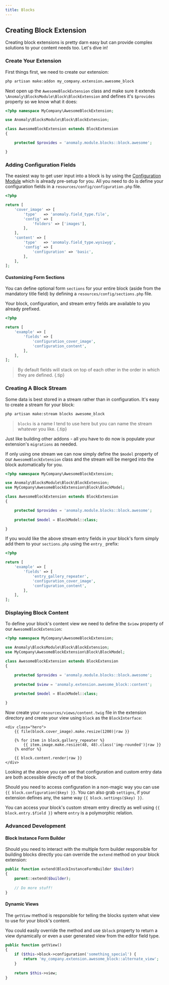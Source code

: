 ```yaml
---
title: Blocks
---
```


## Creating Block Extension

Creating block extensions is pretty darn easy but can provide complex solutions to your content needs too. Let's dive in!

### Create Your Extension

First things first, we need to create our extension:

```bash
php artisan make:addon my_company.extension.awesome_block
```

Next open up the `AwesomeBlockExtension` class and make sure it extends `\Anomaly\BlocksModule\Block\BlockExtension` and defines it's `$provides` property so we know what it does:

```php
<?php namespace MyCompany\AwesomeBlockExtension;

use Anomaly\BlocksModule\Block\BlockExtension;

class AwesomeBlockExtension extends BlockExtension
{

    protected $provides = 'anomaly.module.blocks::block.awesome';

}
```

### Adding Configuration Fields

The easiest way to get user input into a block is by using the [Configuration Module](https://pyrocms.com/documentation/configuration-module) which is already pre-setup for you. All you need to do is define your configuration fields in a `resources/config/configuration.php` file.

```php
<?php

return [
    'cover_image' => [
        'type'   => 'anomaly.field_type.file',
        'config' => [
            'folders' => ['images'],
        ],
    ],
    'content' => [
        'type'   => 'anomaly.field_type.wysiwyg',
        'config' => [
            'configuration' => 'basic',
        ],
    ],
];

```

#### Customizing Form Sections

You can define optional form `sections` for your entire block (aside from the mandatory title field) by defining a `resources/config/sections.php` file.

Your block, configuration, and stream entry fields are available to you already prefixed.
 
```php
<?php

return [
    'example' => [
        'fields' => [
            'configuration_cover_image',
            'configuration_content',
        ],
    ],
];
```

> By default fields will stack on top of each other in the order in which they are defined. {.tip}

### Creating A Block Stream

Some data is best stored in a stream rather than in configuration. It's easy to create a stream for your block:

```bash
php artisan make:stream blocks awesome_block
```

> `blocks` is a name I tend to use here but you can name the stream whatever you like. {.tip}

Just like building other addons - all you have to do now is populate your extension's `migrations` as needed.

If only using one stream we can now simply define the `$model` property of our `AwesomeBlockExtension` class and the stream will be merged into the block automatically for you.

```php
<?php namespace MyCompany\AwesomeBlockExtension;

use Anomaly\BlocksModule\Block\BlockExtension;
use MyCompany\AwesomeBlockExtension\Block\BlockModel;

class AwesomeBlockExtension extends BlockExtension
{

    protected $provides = 'anomaly.module.blocks::block.awesome';
    
    protected $model = BlockModel::class;

}
```

If you would like the above stream entry fields in your block's form simply add them to your `sections.php` using the `entry_` prefix:

```php
<?php

return [
    'example' => [
        'fields' => [
            'entry_gallery_repeater',
            'configuration_cover_image',
            'configuration_content',
        ],
    ],
];
```

### Displaying Block Content

To define your block's content view we need to define the `$view` property of our `AwesomeBlockExtension`:

```php
<?php namespace MyCompany\AwesomeBlockExtension;

use Anomaly\BlocksModule\Block\BlockExtension;
use MyCompany\AwesomeBlockExtension\Block\BlockModel;

class AwesomeBlockExtension extends BlockExtension
{

    protected $provides = 'anomaly.module.blocks::block.awesome';
    
    protected $view = 'anomaly.extension.awesome_block::content';
    
    protected $model = BlockModel::class;

}
```

Now create your `resources/views/content.twig` file in the extension directory and create your view using `block` as the `BlockInterface`:

```twig
<div class="hero">
    {{ file(block.cover_image).make.resize(1200)|raw }}
    
    {% for item in block.gallery_repeater %}
        {{ item.image.make.resize(48, 48).class('img-rounded')|raw }}
    {% endfor %}
    
    {{ block.content.render|raw }}
</div>
```

Looking at the above you can see that configuration and custom entry data are both accessible directly off of the block.

Should you need to access configuration in a non-magic way you can use `{{ block.configuration($key) }}`. You can also grab `settigns`, if your extension defines any, the same way `{{ block.settings($key) }}`.

You can access your block's custom stream entry directly as well using `{{ block.entry.$field }}` where `entry` is a polymorphic relation.


### Advanced Development

#### Block Instance Form Builder

Should you need to interact with the multiple form builder responsible for building blocks directly you can override the `extend` method on your block extension:

```php
public function extend(BlockInstanceFormBuilder $builder)
{
    parent::extend($builder);
    
    // Do more stuff!
}
```

#### Dynamic Views

The `getView` method is responsible for telling the blocks system what view to use for your block's content.

You could easily override the method and use `$block` property to return a view dynamically or even a user generated view from the editor field type.
 
```php
public function getView()
{
    if ($this->block->configuration('something_special') {
        return 'my_company.extension.awesome_block::alternate_view';
    }
    
    return $this->view;
}
```
